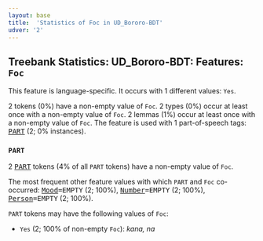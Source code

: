 ```yaml
---
layout: base
title:  'Statistics of Foc in UD_Bororo-BDT'
udver: '2'
---
```


## Treebank Statistics: UD_Bororo-BDT: Features: `Foc`

This feature is language-specific.
It occurs with 1 different values: `Yes`.

2 tokens (0%) have a non-empty value of `Foc`.
2 types (0%) occur at least once with a non-empty value of `Foc`.
2 lemmas (1%) occur at least once with a non-empty value of `Foc`.
The feature is used with 1 part-of-speech tags: <tt><a href="bor_bdt-pos-PART.html">PART</a></tt> (2; 0% instances).

### `PART`

2 <tt><a href="bor_bdt-pos-PART.html">PART</a></tt> tokens (4% of all `PART` tokens) have a non-empty value of `Foc`.

The most frequent other feature values with which `PART` and `Foc` co-occurred: <tt><a href="bor_bdt-feat-Mood.html">Mood</a></tt><tt>=EMPTY</tt> (2; 100%), <tt><a href="bor_bdt-feat-Number.html">Number</a></tt><tt>=EMPTY</tt> (2; 100%), <tt><a href="bor_bdt-feat-Person.html">Person</a></tt><tt>=EMPTY</tt> (2; 100%).

`PART` tokens may have the following values of `Foc`:

* `Yes` (2; 100% of non-empty `Foc`): <em>kana, na</em>

